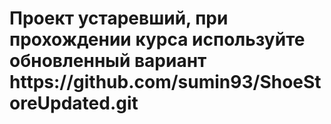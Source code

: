 <h1>Проект устаревший, при прохождении курса используйте обновленный вариант https://github.com/sumin93/ShoeStoreUpdated.git</h1> 

